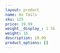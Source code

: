 ```yaml
---
layout: product
name: Ox Tails
sku: 125
price: 19.99
weight__display_: 1 lb
weight: 16
description: 1﻿9.99
product_options: []
---
```


